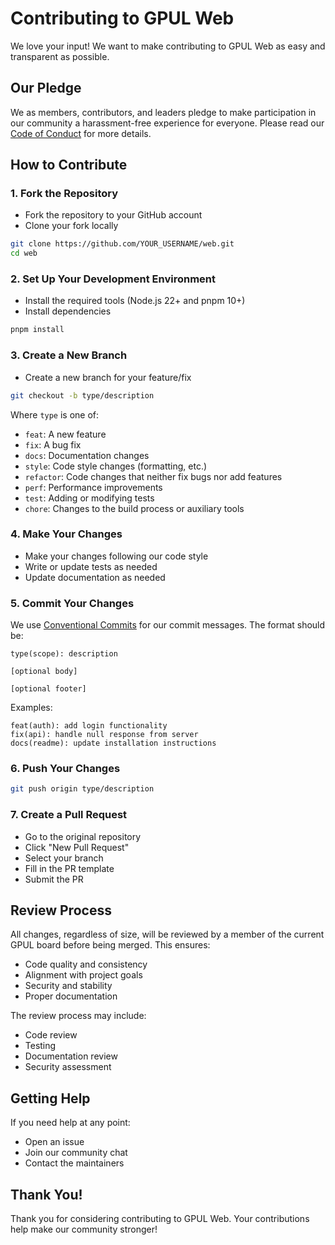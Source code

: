# Contributing to GPUL Web

We love your input! We want to make contributing to GPUL Web as easy and transparent as possible.

## Our Pledge

We as members, contributors, and leaders pledge to make participation in our community a harassment-free experience for everyone. Please read our [Code of Conduct](CODE_OF_CONDUCT.md) for more details.

## How to Contribute

### 1. Fork the Repository

- Fork the repository to your GitHub account
- Clone your fork locally

```bash
git clone https://github.com/YOUR_USERNAME/web.git
cd web
```

### 2. Set Up Your Development Environment

- Install the required tools (Node.js 22+ and pnpm 10+)
- Install dependencies

```bash
pnpm install
```

### 3. Create a New Branch

- Create a new branch for your feature/fix

```bash
git checkout -b type/description
```

Where `type` is one of:

- `feat`: A new feature
- `fix`: A bug fix
- `docs`: Documentation changes
- `style`: Code style changes (formatting, etc.)
- `refactor`: Code changes that neither fix bugs nor add features
- `perf`: Performance improvements
- `test`: Adding or modifying tests
- `chore`: Changes to the build process or auxiliary tools

### 4. Make Your Changes

- Make your changes following our code style
- Write or update tests as needed
- Update documentation as needed

### 5. Commit Your Changes

We use [Conventional Commits](https://www.conventionalcommits.org/) for our commit messages. The format should be:

```plaintext
type(scope): description

[optional body]

[optional footer]
```

Examples:

```plaintext
feat(auth): add login functionality
fix(api): handle null response from server
docs(readme): update installation instructions
```

### 6. Push Your Changes

```bash
git push origin type/description
```

### 7. Create a Pull Request

- Go to the original repository
- Click "New Pull Request"
- Select your branch
- Fill in the PR template
- Submit the PR

## Review Process

All changes, regardless of size, will be reviewed by a member of the current GPUL board before being merged. This ensures:

- Code quality and consistency
- Alignment with project goals
- Security and stability
- Proper documentation

The review process may include:

- Code review
- Testing
- Documentation review
- Security assessment

## Getting Help

If you need help at any point:

- Open an issue
- Join our community chat
- Contact the maintainers

## Thank You!

Thank you for considering contributing to GPUL Web. Your contributions help make our community stronger!
